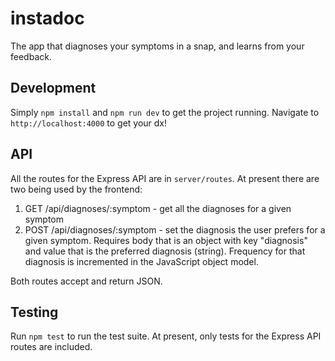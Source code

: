 # instadoc

The app that diagnoses your symptoms in a snap, and learns from your feedback.

## Development

Simply `npm install` and `npm run dev` to get the project running. Navigate to `http://localhost:4000` to get your dx!

## API

All the routes for the Express API are in `server/routes`. At present there are two being used by the frontend:

1. GET /api/diagnoses/:symptom - get all the diagnoses for a given symptom
2. POST /api/diagnoses/:symptom - set the diagnosis the user prefers for a given symptom. Requires body that is an object with key "diagnosis" and value that is the preferred diagnosis (string). Frequency for that diagnosis is incremented in the JavaScript object model.

Both routes accept and return JSON.

## Testing

Run `npm test` to run the test suite. At present, only tests for the Express API routes are included.
